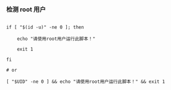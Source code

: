 ### 检测 root 用户

  

```shell

if [ "$(id -u)" -ne 0 ]; then

    echo "请使用root用户运行此脚本！"

    exit 1

fi

# or

[ "$UID" -ne 0 ] && echo "请使用root用户运行此脚本！" && exit 1

```